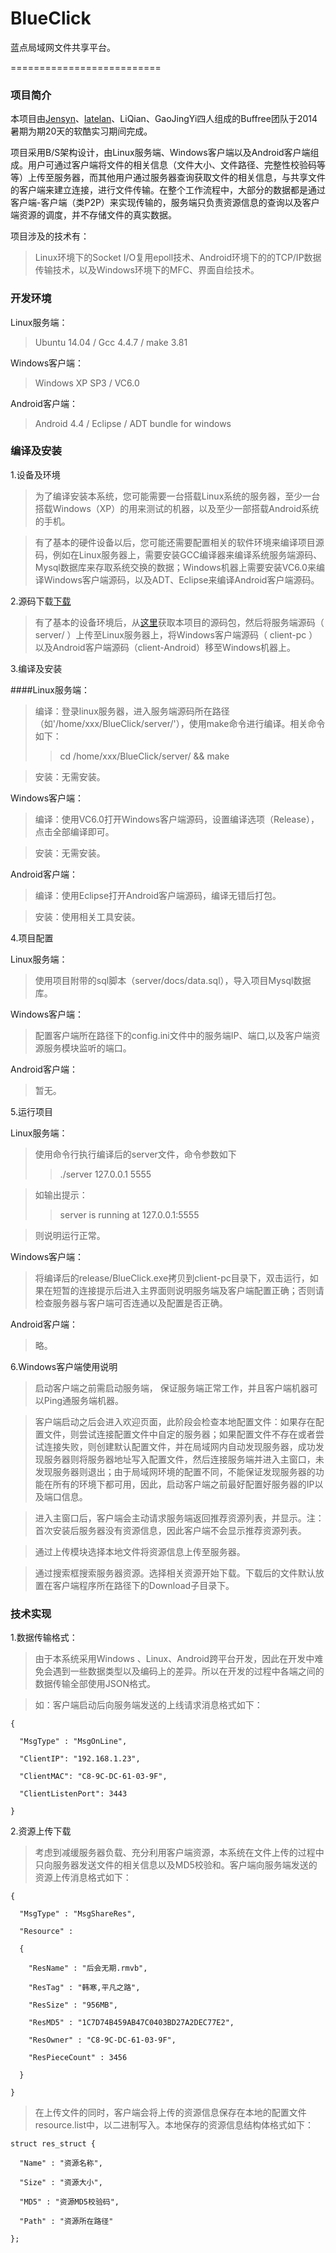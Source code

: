 BlueClick
=========

蓝点局域网文件共享平台。

==========================
### 项目简介

  本项目由[Jensyn](https://github.com/Jensyn)、[latelan](https://github.com/latelan)、LiQian、GaoJingYi四人组成的Buffree团队于2014暑期为期20天的软酷实习期间完成。

  项目采用B/S架构设计，由Linux服务端、Windows客户端以及Android客户端组成。用户可通过客户端将文件的相关信息（文件大小、文件路径、完整性校验码等等）上传至服务器，而其他用户通过服务器查询获取文件的相关信息，与共享文件的客户端来建立连接，进行文件传输。在整个工作流程中，大部分的数据都是通过客户端-客户端（类P2P）来实现传输的，服务端只负责资源信息的查询以及客户端资源的调度，并不存储文件的真实数据。
    
  项目涉及的技术有：
  
  > Linux环境下的Socket I/O复用epoll技术、Android环境下的的TCP/IP数据传输技术，以及Windows环境下的MFC、界面自绘技术。
    
### 开发环境
  
  Linux服务端：
  
  > Ubuntu 14.04 / Gcc 4.4.7  / make 3.81
  
  Windows客户端：
  
  > Windows XP SP3 / VC6.0

  Android客户端：
  
  > Android 4.4 / Eclipse / ADT bundle for windows
  
### 编译及安装

  1.设备及环境
  
  > 为了编译安装本系统，您可能需要一台搭载Linux系统的服务器，至少一台搭载Windows（XP）的用来测试的机器，以及至少一部搭载Android系统的手机。
  
  > 有了基本的硬件设备以后，您可能还需要配置相关的软件环境来编译项目源码，例如在Linux服务器上，需要安装GCC编译器来编译系统服务端源码、Mysql数据库来存取系统交换的数据；Windows机器上需要安装VC6.0来编译Windows客户端源码，以及ADT、Eclipse来编译Android客户端源码。

  2.源码下载[下载](https://github.com/Jensyn/BlueClick/archive/master.zip)
  
  > 有了基本的设备环境后，从[这里](https://github.com/Jensyn/BlueClick/archive/master.zip)获取本项目的源码包，然后将服务端源码（ server/ ）上传至Linux服务器上，将Windows客户端源码（ client-pc ）以及Android客户端源码（client-Android）移至Windows机器上。

  3.编译及安装
  
  ####Linux服务端：
  
  > 编译：登录linux服务器，进入服务端源码所在路径（如'/home/xxx/BlueClick/server/'），使用make命令进行编译。相关命令如下：
  >> cd /home/xxx/BlueClick/server/ && make

  > 安装：无需安装。

  Windows客户端：
  
  > 编译：使用VC6.0打开Windows客户端源码，设置编译选项（Release），点击全部编译即可。
    
  > 安装：无需安装。
    
  Android客户端：
    
  > 编译：使用Eclipse打开Android客户端源码，编译无错后打包。
    
  > 安装：使用相关工具安装。

  4.项目配置
  
  Linux服务端：
      
  > 使用项目附带的sql脚本（server/docs/data.sql），导入项目Mysql数据库。
    
  Windows客户端：
    
  > 配置客户端所在路径下的config.ini文件中的服务端IP、端口,以及客户端资源服务模块监听的端口。
      
  Android客户端：
    
  > 暂无。
      
  5.运行项目
      
  Linux服务端：
    
  > 使用命令行执行编译后的server文件，命令参数如下
  >> ./server 127.0.0.1 5555
    
  > 如输出提示：
  >> server is running at 127.0.0.1:5555
  
  > 则说明运行正常。
    
  Windows客户端：
  
  > 将编译后的release/BlueClick.exe拷贝到client-pc目录下，双击运行，如果在短暂的连接提示后进入主界面则说明服务端及客户端配置正确；否则请检查服务器与客户端可否连通以及配置是否正确。
    
  Android客户端：
  
  > 略。
    
  6.Windows客户端使用说明

  > 启动客户端之前需启动服务端， 保证服务端正常工作，并且客户端机器可以Ping通服务端机器。

  > 客户端启动之后会进入欢迎页面，此阶段会检查本地配置文件：如果存在配置文件，则尝试连接配置文件中自定的服务器；如果配置文件不存在或者尝试连接失败，则创建默认配置文件，并在局域网内自动发现服务器，成功发现服务器则将服务器地址写入配置文件，然后连接服务端并进入主窗口，未发现服务器则退出；由于局域网环境的配置不同，不能保证发现服务器的功能在所有的环境下都可用，因此，启动客户端之前最好配置好服务器的IP以及端口信息。

  > 进入主窗口后，客户端会主动请求服务端返回推荐资源列表，并显示。注：首次安装后服务器没有资源信息，因此客户端不会显示推荐资源列表。
    
  > 通过上传模块选择本地文件将资源信息上传至服务器。
    
  > 通过搜索框搜索服务器资源。选择相关资源开始下载。下载后的文件默认放置在客户端程序所在路径下的Download子目录下。

### 技术实现
  
  1.数据传输格式：
  
  > 由于本系统采用Windows 、Linux、Android跨平台开发，因此在开发中难免会遇到一些数据类型以及编码上的差异。所以在开发的过程中各端之间的数据传输全部使用JSON格式。

  > 如：客户端启动后向服务端发送的上线请求消息格式如下：
  
    {
    
      "MsgType" : "MsgOnLine",
      
  	  "ClientIP": "192.168.1.23",
  	  
  	  "ClientMAC": "C8-9C-DC-61-03-9F",
  	  
  	  "ClientListenPort": 3443
  
    }

  2.资源上传下载
  
  > 考虑到减缓服务器负载、充分利用客户端资源，本系统在文件上传的过程中只向服务器发送文件的相关信息以及MD5校验和。客户端向服务端发送的资源上传消息格式如下：
  
    {
    
  	  "MsgType" : "MsgShareRes",
  	  
  	  "Resource" :
  	  
  	  {
  	  
  	  	"ResName" : "后会无期.rmvb",
  	  	
  	  	"ResTag" : "韩寒,平凡之路",
  	  	
  	  	"ResSize" : "956MB",
  	  	
  	  	"ResMD5" : "1C7D74B459AB47C0403BD27A2DEC77E2",
  	  	
  	  	"ResOwner" : "C8-9C-DC-61-03-9F",
  	  	
  	  	"ResPieceCount" : 3456
  	  	
  	  }	
  	  
    }

  > 在上传文件的同时，客户端会将上传的资源信息保存在本地的配置文件resource.list中，以二进制写入。本地保存的资源信息结构体格式如下：
  
    struct res_struct {
    
      "Name" : "资源名称",
    
      "Size" : "资源大小",
    
      "MD5" : "资源MD5校验码",
    
      "Path" : "资源所在路径"
  
    };

  


